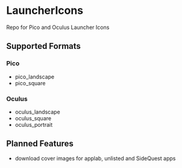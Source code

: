 # LauncherIcons
Repo for Pico and Oculus Launcher Icons
## Supported Formats
### Pico
- pico_landscape
- pico_square
### Oculus
- oculus_landscape
- oculus_square
- oculus_portrait
## Planned Features
- download cover images for applab, unlisted and SideQuest apps

